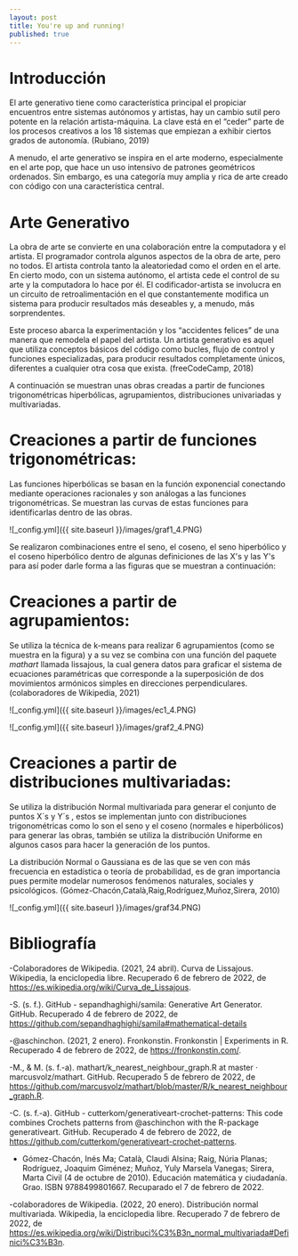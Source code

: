 ```yaml
---
layout: post
title: You're up and running!
published: true
---
```


# Introducción 

El arte generativo tiene como característica principal el propiciar encuentros entre sistemas autónomos y artistas, hay un cambio sutil pero potente en la relación artista-máquina. La clave está en el “ceder” parte de los procesos creativos a los 18 sistemas que empiezan a exhibir ciertos grados de autonomía. (Rubiano, 2019)

A menudo, el arte generativo se inspira en el arte moderno, especialmente en el arte pop, que hace un uso intensivo de patrones geométricos ordenados. Sin embargo, es una categoría muy amplia y rica de arte creado con código con una característica central. 

# Arte Generativo 

La obra de arte se convierte en una colaboración entre la computadora y el artista. El programador controla algunos aspectos de la obra de arte, pero no todos. El artista controla tanto la aleatoriedad como el orden en el arte. En cierto modo, con un sistema autónomo, el artista cede el control de su arte y la computadora lo hace por él.  El codificador-artista se involucra en un circuito de retroalimentación en el que constantemente modifica un sistema para producir resultados más deseables y, a menudo, más sorprendentes.

Este proceso abarca la experimentación y los “accidentes felices” de una manera que remodela el papel del artista. Un artista generativo es aquel que utiliza conceptos básicos del código como bucles, flujo de control y funciones especializadas, para producir resultados completamente únicos, diferentes a cualquier otra cosa que exista. (freeCodeCamp, 2018)

A continuación se muestran unas obras creadas a partir de funciones trigonométricas hiperbólicas, agrupamientos, distribuciones univariadas y multivariadas. 


# Creaciones a partir de funciones trigonométricas:

Las funciones hiperbólicas se basan en la función exponencial conectando mediante operaciones racionales y son análogas a las funciones trigonométricas. Se muestran las curvas de estas funciones para identificarlas dentro de las obras. 

![_config.yml]({{ site.baseurl }}/images/graf1_4.PNG)

Se realizaron combinaciones entre el seno, el coseno, el seno hiperbólico y el coseno hiperbólico dentro de algunas definiciones de las X's y las Y's para así poder darle forma a las figuras que se muestran a continuación: 



# Creaciones a partir de agrupamientos:

Se utiliza la técnica de k-means para realizar 6 agrupamientos (como se muestra en la figura) y a su vez se combina con una función del paquete _mathart_ llamada lissajous, la cual genera datos para graficar el sistema de ecuaciones paramétricas que corresponde a la superposición de dos movimientos armónicos simples en direcciones perpendiculares. (colaboradores de Wikipedia, 2021)

![_config.yml]({{ site.baseurl }}/images/ec1_4.PNG)

![_config.yml]({{ site.baseurl }}/images/graf2_4.PNG)



# Creaciones a partir de distribuciones multivariadas: 

Se utiliza la distribución Normal multivariada para generar el conjunto de puntos X´s y Y´s , estos se implementan junto con distribuciones trigonométricas como lo son el seno y el coseno (normales e hiperbólicos) para generar las obras, también se utiliza la distribución Uniforme en algunos casos para hacer la generación de los puntos. 

La distribución Normal o Gaussiana es de las que se ven con más frecuencia en estadística o teoría de probabilidad, es de gran importancia pues  permite modelar numerosos fenómenos naturales, sociales y psicológicos. (Gómez-Chacón,Català,Raig,Rodríguez,Muñoz,Sirera, 2010)

![_config.yml]({{ site.baseurl }}/images/graf34.PNG)



# Bibliografía 

-Colaboradores de Wikipedia. (2021, 24 abril). Curva de Lissajous. Wikipedia, la enciclopedia libre. Recuperado 6 de febrero de 2022, de https://es.wikipedia.org/wiki/Curva_de_Lissajous.

-S. (s. f.). GitHub - sepandhaghighi/samila: Generative Art Generator. GitHub. Recuperado 4 de febrero de 2022, de https://github.com/sepandhaghighi/samila#mathematical-details

-@aschinchon. (2021, 2 enero). Fronkonstin. Fronkonstin | Experiments in R. Recuperado 4 de febrero de 2022, de https://fronkonstin.com/.

-M., & M. (s. f.-a). mathart/k_nearest_neighbour_graph.R at master · marcusvolz/mathart. GitHub. Recuperado 5 de febrero de 2022, de https://github.com/marcusvolz/mathart/blob/master/R/k_nearest_neighbour_graph.R.

-C. (s. f.-a). GitHub - cutterkom/generativeart-crochet-patterns: This code combines Crochets patterns from @aschinchon with the R-package generativeart. GitHub. Recuperado 4 de febrero de 2022, de https://github.com/cutterkom/generativeart-crochet-patterns.

-  Gómez-Chacón, Inés Ma; Català, Claudi Alsina; Raig, Núria Planas; Rodríguez, Joaquim Giménez; Muñoz, Yuly Marsela Vanegas; Sirera, Marta Civil (4 de octubre de 2010). Educación matemática y ciudadanía. Grao. ISBN 9788499801667. Recuparado el 7 de febrero de 2022.

-colaboradores de Wikipedia. (2022, 20 enero). Distribución normal multivariada. Wikipedia, la enciclopedia libre. Recuperado 7 de febrero de 2022, de https://es.wikipedia.org/wiki/Distribuci%C3%B3n_normal_multivariada#Definici%C3%B3n.

